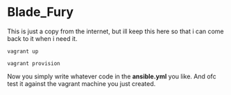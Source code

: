# Blade_Fury

This is just a copy from the internet, but ill keep this here so that i can come back to it when i need it.

```vagrant up```

```vagrant provision```

Now you simply write whatever code in the **ansible.yml** you like. And ofc test it against the vagrant machine you just created.
